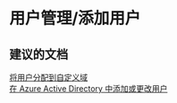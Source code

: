 <properties
    pageTitle="用户管理/添加用户"
    description="用户管理/添加用户"
    service="microsoft.activedirectory"
    resource="activedirectory"
    authors="aashu"
    displayOrder=""
    selfHelpType="generic"
    supportTopicIds="32045780"
    resourceTags=""
    productPesIds="14785"
    cloudEnvironments="public"
/>


# 用户管理/添加用户


## **建议的文档**
[将用户分配到自定义域](https://azure.microsoft.com/documentation/articles/active-directory-add-domain-add-users/)<br>
[在 Azure Active Directory 中添加或更改用户](https://azure.microsoft.com/documentation/articles/active-directory-create-users/)



<!--HONumber=Jul16_HO4-->


